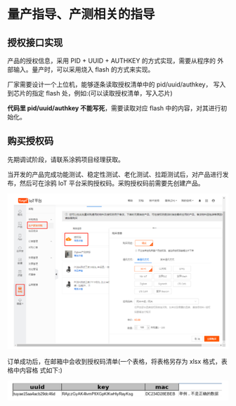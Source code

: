 # **量产指导、产测相关的指导**

##  授权接口实现

产品的授权信息，采用 PID + UUID + AUTHKEY 的方式实现，需要从程序的 外部输入。量产时，可以采用烧入 flash 的方式来实现。

厂家需要设计一个上位机，能够逐条读取授权清单中的 pid/uuid/authkey， 写入到芯片的指定 flash 处，例如:(可以读取授权清单，写入芯片)

**代码里 pid/uuid/authkey 不能写死**，需要读取对应 flash 中的内容，对其进行初始化。

##  购买授权码

先期调试阶段，请联系涂鸦项目经理获取。

当开发的产品完成功能测试、稳定性测试、老化测试、拉距测试后，对产品进行发布，然后可在涂鸦 IoT 平台采购授权码。采购授权码前需要先创建产品。

<img src="images/image-20210526202654306.png" alt="image-20210526202654306" style="zoom:50%;" />

订单成功后，在邮箱中会收到授权码清单(一个表格，将表格另存为 xlsx 格式，表格中内容格 式如下:)

<img src="images/image-20210526202713293.png" alt="image-20210526202713293" style="zoom:50%;" />
